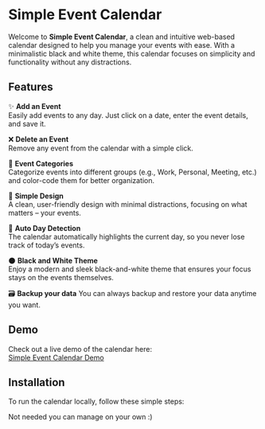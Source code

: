 # Simple Event Calendar

Welcome to **Simple Event Calendar**, a clean and intuitive web-based calendar designed to help you manage your events with ease. With a minimalistic black and white theme, this calendar focuses on simplicity and functionality without any distractions.

## Features

✨ **Add an Event**  
Easily add events to any day. Just click on a date, enter the event details, and save it.  

❌ **Delete an Event**  
Remove any event from the calendar with a simple click.  

🎨 **Event Categories**  
Categorize events into different groups (e.g., Work, Personal, Meeting, etc.) and color-code them for better organization.  

🖤 **Simple Design**  
A clean, user-friendly design with minimal distractions, focusing on what matters – your events.  

📅 **Auto Day Detection**  
The calendar automatically highlights the current day, so you never lose track of today’s events.  

🌑 **Black and White Theme**  
Enjoy a modern and sleek black-and-white theme that ensures your focus stays on the events themselves.  

🗃️ **Backup your data**
You can always backup and restore your data anytime you want.

## Demo

Check out a live demo of the calendar here:  
[Simple Event Calendar Demo](https://github.com/lolilaifu/lolilaifu.simpleeventcalendar)

## Installation

To run the calendar locally, follow these simple steps:

Not needed you can manage on your own :)

